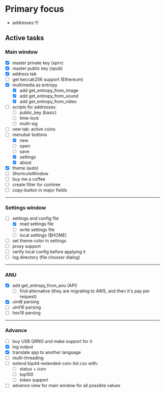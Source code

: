 # Primary focus

- addresses !!!

## Active tasks


### Main window

- [x] master private key (xprv)
- [x] master public key (xpub)
- [x] address tab
- [ ] get keccak256 support (Ethereum)
- [x] multimedia as entropy
    - [x] add get_entropy_from_image
    - [x] add get_entropy_from_sound
    - [x] add get_entropy_from_video
- [ ] scripts for addresses:
    - [ ] public_key (basic)
    - [ ] time-lock
    - [ ] multi-sig
- [ ] new tab: active coins
- [ ] menubar buttons
    - [x] new
    - [ ] open
    - [ ] save
    - [x] settings
    - [x] about
- [x] theme (auto)
- [ ] ShortcutsWindow
- [ ] buy me a coffee
- [ ] create filter for cointree
- [ ] copy-button in major fields

---

### Settings window

- [ ] settings and config file
    - [x] read settings file
    - [ ] write settings file
    - [ ] local settings ($HOME)
- [ ] set theme color in settings
- [ ] proxy support
- [ ] verify local config before applying it
- [ ] log directory (file chooser dialog)

---

### ANU
- [x] add get_entropy_from_anu (API)
    - [ ] find alternative (they are migrating to AWS, and then it's pay per request)
- [x] uint8 parsing
- [ ] uint16 parsing
- [ ] hex16 parsing

---

### Advance
- [ ] buy USB QRNG and make support for it
- [x] log output
- [x] translate app to another language
- [ ] multi-threading
- [ ] extend bip44-extended-coin-list.csv with:
    - [ ] status + icon
    - [ ] top100
    - [ ] token support
- [ ] advance view for main window for all possible values
